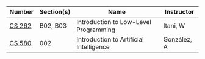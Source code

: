 | **Number** | **Section(s)** | **Name** | **Instructor** |
|------------|----------------|----------|----------------|
| [CS 262](../pdf_html/Summer2024/CS_262ItaniWB02_B03.pdf) | B02, B03 | Introduction to Low-Level Programming | Itani, W |
| [CS 580](../pdf_html/Summer2024/CS580GonzalezA002.pdf) | 002 | Introduction to Artificial Intelligence | González, A |
